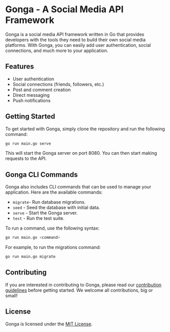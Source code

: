 # Gonga - A Social Media API Framework

Gonga is a social media API framework written in Go that provides developers with the tools they need to build their own social media platforms. With Gonga, you can easily add user authentication, social connections, and much more to your application.

## Features

- User authentication
- Social connections (friends, followers, etc.)
- Post and comment creation
- Direct messaging
- Push notifications


## Getting Started

To get started with Gonga, simply clone the repository and run the following command:

```sh
go run main.go serve
```
This will start the Gonga server on port 8080. You can then start making requests to the API.

## Gonga CLI Commands

Gonga also includes CLI commands that can be used to manage your application. Here are the available commands:

- `migrate`- Run database migrations.
- `seed` - Seed the database with initial data.
- `serve` - Start the Gonga server.
- `test` - Run the test suite.

To run a command, use the following syntax:

```sh
go run main.go <command>
```

For example, to run the migrations command:

```sh
go run main.go migrate
```

## Contributing

If you are interested in contributing to Gonga, please read our [contribution guidelines]("https://github.com/kkumar-gcc/gonga/blob/main/CONTRIBUTING.md") before getting started. We welcome all contributions, big or small!

## License

Gonga is licensed under the [MIT License]("").